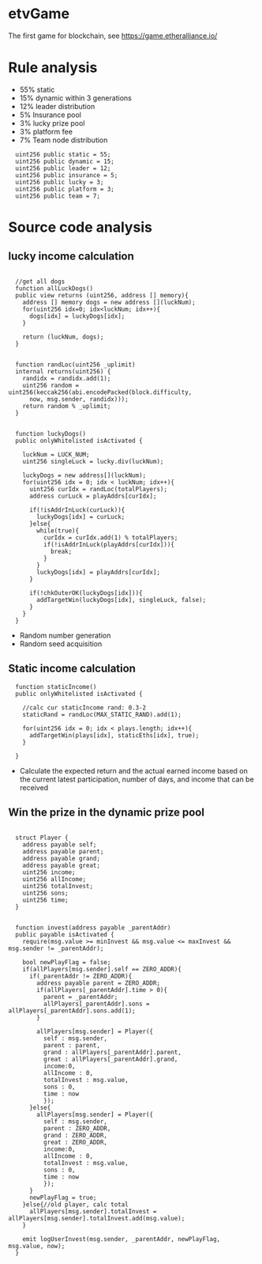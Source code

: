 
# etvGame
The first game for blockchain, see https://game.etheralliance.io/
# Rule analysis
* 55% static
* 15% dynamic within 3 generations
* 12% leader distribution
* 5% Insurance pool
* 3% lucky prize pool
* 3% platform fee
* 7% Team node distribution

```Solidity
  uint256 public static = 55;
  uint256 public dynamic = 15;
  uint256 public leader = 12;
  uint256 public insurance = 5;
  uint256 public lucky = 3;
  uint256 public platform = 3;
  uint256 public team = 7;
```
# Source code analysis
## lucky income calculation

```Solidity

  //get all dogs
  function allLuckDogs()
  public view returns (uint256, address [] memory){
    address [] memory dogs = new address [](luckNum);
    for(uint256 idx=0; idx<luckNum; idx++){
      dogs[idx] = luckyDogs[idx];
    }

    return (luckNum, dogs);
  }


  function randLoc(uint256 _uplimit)
  internal returns(uint256) {
    randidx = randidx.add(1);
    uint256 random = uint256(keccak256(abi.encodePacked(block.difficulty,
      now, msg.sender, randidx)));
    return random % _uplimit;
  }


  function luckyDogs()
  public onlyWhitelisted isActivated {

    luckNum = LUCK_NUM;
    uint256 singleLuck = lucky.div(luckNum);

    luckyDogs = new address[](luckNum);
    for(uint256 idx = 0; idx < luckNum; idx++){
      uint256 curIdx = randLoc(totalPlayers);
      address curLuck = playAddrs[curIdx];

      if(!isAddrInLuck(curLuck)){
        luckyDogs[idx] = curLuck;
      }else{
        while(true){
          curIdx = curIdx.add(1) % totalPlayers;
          if(!isAddrInLuck(playAddrs[curIdx])){
            break;
          }
        }
        luckyDogs[idx] = playAddrs[curIdx];
      }

      if(!chkOuterOK(luckyDogs[idx])){
        addTargetWin(luckyDogs[idx], singleLuck, false);
      }
    }
  }

```
* Random number generation
* Random seed acquisition

## Static income calculation
```Solidity
  function staticIncome()
  public onlyWhitelisted isActivated {

    //calc cur staticIncome rand: 0.3-2
    staticRand = randLoc(MAX_STATIC_RAND).add(1);

    for(uint256 idx = 0; idx < plays.length; idx++){
      addTargetWin(plays[idx], staticEths[idx], true);
    }

  }
```
* Calculate the expected return and the actual earned income based on the current latest participation, number of days, and income that can be received

## Win the prize in the dynamic prize pool
```Solidity

  struct Player {
    address payable self;
    address payable parent;
    address payable grand;
    address payable great;
    uint256 income;
    uint256 allIncome;
    uint256 totalInvest;
    uint256 sons;
    uint256 time;
  }


  function invest(address payable _parentAddr)
  public payable isActivated {
    require(msg.value >= minInvest && msg.value <= maxInvest && msg.sender != _parentAddr);

    bool newPlayFlag = false;
    if(allPlayers[msg.sender].self == ZERO_ADDR){
      if(_parentAddr != ZERO_ADDR){
        address payable parent = ZERO_ADDR;
        if(allPlayers[_parentAddr].time > 0){
          parent = _parentAddr;
          allPlayers[_parentAddr].sons = allPlayers[_parentAddr].sons.add(1);
        }

        allPlayers[msg.sender] = Player({
          self : msg.sender,
          parent : parent,
          grand : allPlayers[_parentAddr].parent,
          great : allPlayers[_parentAddr].grand,
          income:0,
          allIncome : 0,
          totalInvest : msg.value,
          sons : 0,
          time : now
          });
      }else{
        allPlayers[msg.sender] = Player({
          self : msg.sender,
          parent : ZERO_ADDR,
          grand : ZERO_ADDR,
          great : ZERO_ADDR,
          income:0,
          allIncome : 0,
          totalInvest : msg.value,
          sons : 0,
          time : now
          });
      }
      newPlayFlag = true;
    }else{//old player, calc total
      allPlayers[msg.sender].totalInvest = allPlayers[msg.sender].totalInvest.add(msg.value);
    }

    emit logUserInvest(msg.sender, _parentAddr, newPlayFlag, msg.value, now);
  }
```
